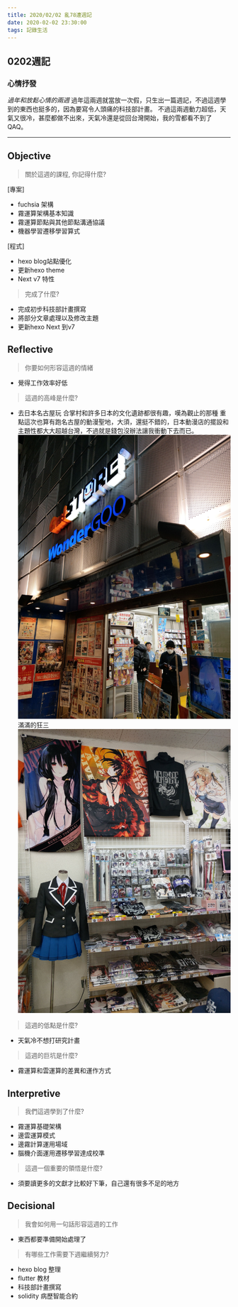 ```yaml
---
title: 2020/02/02 亂78遭週記
date: 2020-02-02 23:30:00
tags: 記錄生活
---
```

## **0202週記**

### 心情抒發
*過年和放鬆心情的兩週*
過年這兩週就當放一次假，只生出一篇週記，不過這週學到的東西也挺多的，因為要寫令人頭痛的科技部計畫。
不過這兩週動力超低，天氣又很冷，甚麼都做不出來，天氣冷還是從回台灣開始，我的雪都看不到了QAQ。

---
<!-- more -->
## **Objective**

> 關於這週的課程, 你記得什麼?

[專案]
- fuchsia 架構
- 霧運算架構基本知識
- 霧運算節點與其他節點溝通協議
- 機器學習遷移學習算式

[程式]
- hexo blog站點優化
- 更新hexo theme
- Next v7 特性

> 完成了什麼?

- 完成初步科技部計畫撰寫
- 將部分文章處理以及修改主題
- 更新hexo Next 到v7


## **Reflective**

> 你要如何形容這週的情緒

* 覺得工作效率好低

> 這週的高峰是什麼?

* 去日本名古屋玩
合掌村和許多日本的文化遺跡都很有趣，嘆為觀止的那種
重點這次也算有跑名古屋的動漫聖地，大須，還挺不錯的，日本動漫店的擺設和主題性都大大超越台灣，不過就是錢包沒辦法讓我衝動下去而已。
![](https://raw.githubusercontent.com/kidneyweakx/img-host/image/image/20200202-01.jpg)
滿滿的狂三 
![](https://raw.githubusercontent.com/kidneyweakx/img-host/image/image/20200202-02.jpg)


> 這週的低點是什麼?

* 天氣冷不想打研究計畫

> 這週的巨坑是什麼?

* 霧運算和雲運算的差異和運作方式

## **Interpretive**

> 我們這週學到了什麼?

- 霧運算基礎架構
- 邊雲運算模式
- 邊霧計算運用場域
- 腦機介面運用遷移學習達成校準

> 這週一個重要的領悟是什麼?

* 須要讀更多的文獻才比較好下筆，自己還有很多不足的地方

## **Decisional**

> 我會如何用一句話形容這週的工作

* 東西都要準備開始處理了

> 有哪些工作需要下週繼續努力?

- hexo blog 整理
- flutter 教材
- 科技部計畫撰寫
- solidity 病歷智能合約


